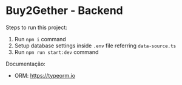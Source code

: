 # Buy2Gether - Backend

Steps to run this project:

1. Run `npm i` command
2. Setup database settings inside `.env` file referring `data-source.ts`
3. Run `npm run start:dev` command

Documentação:
   - ORM: https://typeorm.io 

